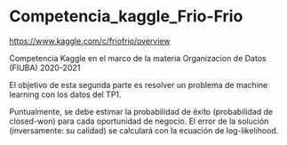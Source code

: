 # Competencia_kaggle_Frio-Frio
https://www.kaggle.com/c/friofrio/overview

Competencia Kaggle en el marco de la materia Organizacion de Datos (FIUBA) 2020-2021


El objetivo de esta segunda parte es resolver un problema de machine learning con los datos del TP1. 

Puntualmente, se debe estimar la probabilidad de éxito (probabilidad de closed-won) para cada oportunidad de negocio. El error de la solución (inversamente: su calidad) se calculará con la ecuación de log-likelihood.

